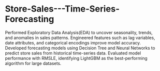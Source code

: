 # Store-Sales---Time-Series-Forecasting
Performed Exploratory Data Analysis(EDA) to uncover seasonality, trends, and anomalies in sales patterns. Engineered features such as lag variables, date attributes, and categorical encodings improve model accuracy. Developed forecasting models using Decision Tree and Neural Networks to predict store sales from historical time-series data. Evaluated model performance with RMSLE, identifying LightGBM as the best-performing algorithm for large datasets.
